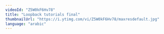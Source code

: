 ```yaml
---
videoId: "Z5W0kF6Hv78"
title: "Loopback tutorials final"
thumbnailUrl: "https://i.ytimg.com/vi/Z5W0kF6Hv78/maxresdefault.jpg"
language: "arabic"
---
```

